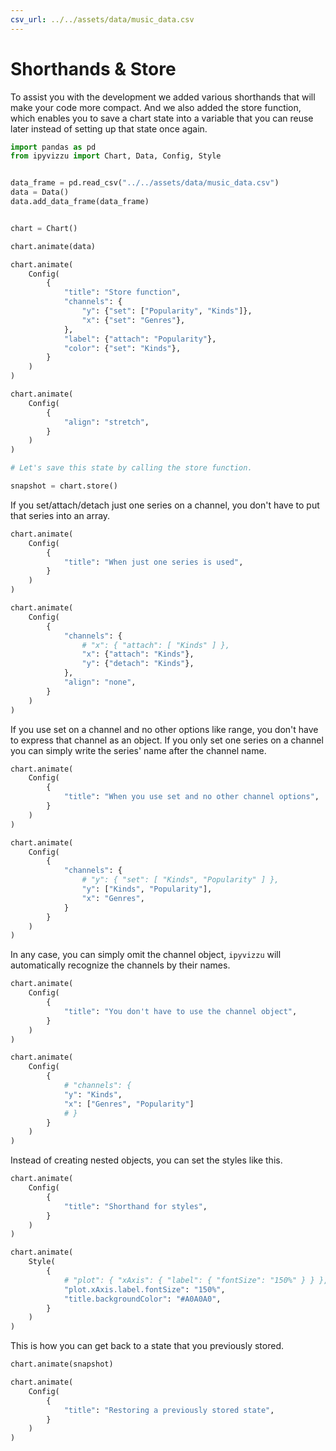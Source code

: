 ```yaml
---
csv_url: ../../assets/data/music_data.csv
---
```


# Shorthands & Store

To assist you with the development we added various shorthands that will make
your code more compact. And we also added the store function, which enables you
to save a chart state into a variable that you can reuse later instead of
setting up that state once again.

<div id="tutorial_01"></div>

```python
import pandas as pd
from ipyvizzu import Chart, Data, Config, Style


data_frame = pd.read_csv("../../assets/data/music_data.csv")
data = Data()
data.add_data_frame(data_frame)


chart = Chart()

chart.animate(data)

chart.animate(
    Config(
        {
            "title": "Store function",
            "channels": {
                "y": {"set": ["Popularity", "Kinds"]},
                "x": {"set": "Genres"},
            },
            "label": {"attach": "Popularity"},
            "color": {"set": "Kinds"},
        }
    )
)

chart.animate(
    Config(
        {
            "align": "stretch",
        }
    )
)

# Let's save this state by calling the store function.

snapshot = chart.store()
```

If you set/attach/detach just one series on a channel, you don't have to put
that series into an array.

<div id="tutorial_02"></div>

```python
chart.animate(
    Config(
        {
            "title": "When just one series is used",
        }
    )
)

chart.animate(
    Config(
        {
            "channels": {
                # "x": { "attach": [ "Kinds" ] },
                "x": {"attach": "Kinds"},
                "y": {"detach": "Kinds"},
            },
            "align": "none",
        }
    )
)
```

If you use set on a channel and no other options like range, you don't have to
express that channel as an object. If you only set one series on a channel you
can simply write the series' name after the channel name.

<div id="tutorial_03"></div>

```python
chart.animate(
    Config(
        {
            "title": "When you use set and no other channel options",
        }
    )
)

chart.animate(
    Config(
        {
            "channels": {
                # "y": { "set": [ "Kinds", "Popularity" ] },
                "y": ["Kinds", "Popularity"],
                "x": "Genres",
            }
        }
    )
)
```

In any case, you can simply omit the channel object, `ipyvizzu` will
automatically recognize the channels by their names.

<div id="tutorial_04"></div>

```python
chart.animate(
    Config(
        {
            "title": "You don't have to use the channel object",
        }
    )
)

chart.animate(
    Config(
        {
            # "channels": {
            "y": "Kinds",
            "x": ["Genres", "Popularity"]
            # }
        }
    )
)
```

Instead of creating nested objects, you can set the styles like this.

<div id="tutorial_05"></div>

```python
chart.animate(
    Config(
        {
            "title": "Shorthand for styles",
        }
    )
)

chart.animate(
    Style(
        {
            # "plot": { "xAxis": { "label": { "fontSize": "150%" } } },
            "plot.xAxis.label.fontSize": "150%",
            "title.backgroundColor": "#A0A0A0",
        }
    )
)
```

This is how you can get back to a state that you previously stored.

<div id="tutorial_06"></div>

```python
chart.animate(snapshot)

chart.animate(
    Config(
        {
            "title": "Restoring a previously stored state",
        }
    )
)
```

<script src="../shorthands_store.js"></script>
